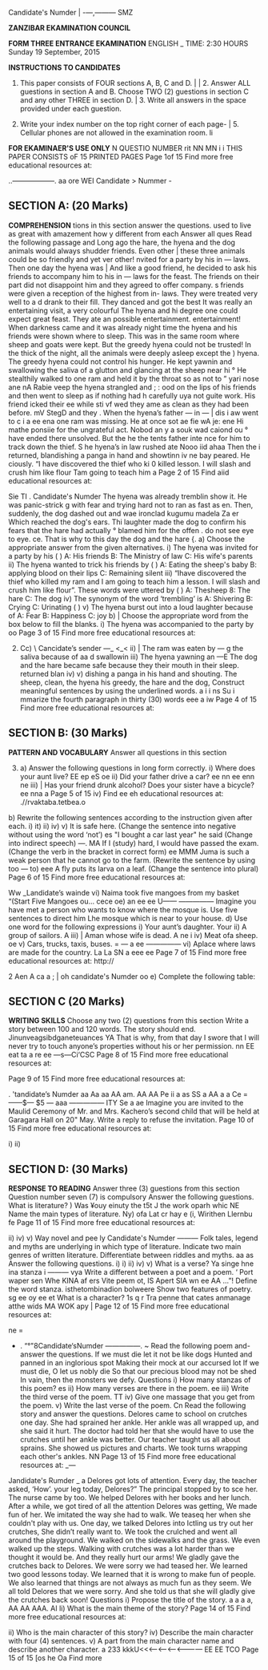 Candidate's Numder |
-—,———
SMZ

**ZANZIBAR EKAMINATION COUNCIL**

**FORM THREE ENTRANCE EKAMINATION**
ENGLISH
_ TIME: 2:30 HOURS Sunday 19 September, 2015

**INSTRUCTIONS TO CANDIDATES**

1. This paper consists of FOUR sections A, B, C and D. |
| 2. Answer ALL guestions in section A and B. Choose TWO (2)
guestions in section C and any other THREE in section D.
| 3. Write all answers in the space provided under each guestion.

4. Write your index number on the top right corner of each page-
| 5. Cellular phones are not allowed in the examination room.
li

**FOR EKAMINAER'S USE ONLY**
N
QUESTIO
NUMBER
rit
NN
MN
i i
THIS PAPER CONSISTS oF 15 PRINTED PAGES
Page 1of 15
Find more free educational resources at:

..——————.
aa ore WEI
Candidate > Nummer -

## SECTION A: (20 Marks)

**COMPREHENSION**
tions in this section answer the questions.
used to live as great with amazement how y different from each
Answer all ques
Read the following passage and
Long ago the hare, the hyena and the dog animals would always shudder friends. Even other |
these three animals could be so friendly and yet ver other!
nvited for a party by his in — laws.
Then one day the hyena was |
And like a good friend, he decided to ask his friends to accompany him to his in — laws for the feast. The friends on their part did not disappoint him and they agreed to offer company.
s friends were given a reception of the highest from in- laws. They were treated very well to a d drank to their fill. They danced and got the best
It was really an entertaining visit, a very colourful
The hyena and hi degree one could expect great feast. They ate an possible entertainment.
entertainment!
When darkness came and it was already night time the hyena and his friends were shown where to sleep. This was in the same room where sheep and goats were kept. But the greedy hyena could not be trusted!
In the thick of the night, all the animals were deeply asleep except the )
hyena. The greedy hyena could not control his hunger. He kept yawnin and swallowing the saliva of a glutton and glancing at the sheep near hi °
He stealthily walked to one ram and held it by the throat so as not to ”
yari nose ane nA Rabie veep the hyena strangled and
; : ood on the lips of his friends and then went to sleep as if nothing had h carefully uya not guite work. His friend icked their ee while sti vf wed they ame as clean as they had been before. mV StegD and they
. When the hyena’s father — in — |
dis i aw went to c i a ee ena one ram was missing. He at once sot ae fie wA je:
ene Hi mathe ponsiie for the ungrateful act. Nobod an y a souk wad caiond ou ° have ended there unsolved. But the he the tents father inte nce for him to track down the thief. S he hyena’s in law rushed ate Nooo iid ahaa Then the i returned, blandishing a panga in hand and showtinn iv ne bay peared. He ciously. “I have discovered the thief who ki
0 killed lesson. I will slash and crush him like flour Tam going to teach him a
Page 2 of 15
Find aiid educational resources at:

Sie
TI
.
Candidate's Numder
The hyena was already tremblin show it. He was panic-strick g with fear and trying hard not to ran as fast as en. Then, suddenly, the dog dashed out and wae ironclad kugumu madela Za er Which reached the dog's ears. Thi laughter made the dog to confirm his fears that the hare had actually °
blamed him for the offen .
do not see eye to eye. ce. That is why to this day the dog and the hare
{. a) Choose the appropriate answer from the given alternatives.
i) The hyena was invited for a party by his ( )
A: His friends B: The Ministry of law
C: His wife's parents ii) The hyena wanted to trick his friends by ( )
A: Eating the sheep's baby
B: applying blood on their lips
C: Remaining silent iii) “Ihave discovered the thief who killed my ram and I
am going to teach him a lesson. I will slash and crush him like flour”. These words were uttered by ( )
A: Thesheep 8: The hare C: The dog iv) The synonym of the word ‘trembling’ is
A: Shivering B: Crying C: Urinating
( )
v) The hyena burst out into a loud laughter because of
A: Fear B: Happiness C: joy b) | Choose the appropriate word from the box below to fill the blanks.
i) The hyena was accompanied to the party by oo
Page 3 of 15
Find more free educational resources at:

2. Cc)
\ Cancidate’s sender —_ <_<
ii) | The ram was eaten by
—
g the saliva because of aa d swallowin iii) The hyena yawning an
—E
The dog and the hare became safe because they their mouth in their sleep.
returned blan iv)
v) dishing a panga in his hand and shouting.
The sheep,
clean, the hyena his greedy,
the hare and the dog,
Construct meaningful sentences by using the underlined words.
a i
i ns
Su i mmarize the fourth paragraph in thirty (30) words eee a
iw
Page 4 of 15
Find more free educational resources at:

## SECTION B: (30 Marks)

**PATTERN AND VOCABULARY**
Answer all questions in this section

3. a) Answer the following questions in long form correctly.
i) Where does your aunt live?
EE
ep eS
oe ii) Did your father drive a car?
ee nn ee enn ne iii) | Has your friend drunk alcohol?
Does your sister have a bicycle?
ee nna a
Page 5 of 15
iv)
Find ee eh educational resources at:
.//rvaktaba.tetbea.o

b)
Rewrite the following sentences according to the instruction given after each.
i)
it)
ii)
iv)
v)
It is safe here.
(Change the sentence into negative without using the word
‘not’)
es
"I bought a car last year" he said
(Change into indirect speech)
—. MA
If I (study) hard, I would have passed the exam.
(Change the verb in the bracket in correct form)
ee MMM
Juma is such a weak person that he cannot go to the farm.
(Rewrite the sentence by using too — to)
eee
   A fly puts its larva on a leaf.
(Change the sentence into plural)
Page 6 of 15
Find more free educational resources at:

Ww
_Landidate’s wainde vi) Naima took five mangoes from my basket
“(Start Five Mangoes ou... cece oe)
an ee ee U—— —————
Imagine you have met a person who wants to know where the mosque is. Use five sentences to direct him Lhe mosque which is near to your house.
d) Use one word for the following expressions i) Your aunt’s daughter. Your ii) A group of sailors. A
iii) | Aman whose wife is dead. A
ne i iv) Meat ofa sheep.
oe v) Cars, trucks, taxis, buses.
= — a ee —————
vi) Aplace where laws are made for the country.
La La SN a eee ee
Page 7 of 15
Find more free educational resources at:
http://

2 Aen A ca a ; | oh candidate's Numder oo e) Complete the following table:

## SECTION C (20 Marks)

**WRITING SKILLS**
Choose any two (2) questions from this section
Write a story between 100 and 120 words. The story should end.
Jinunveagsibdganeteuances YA That is why, from that day I swore that I will never try to touch anyone’s properties without his or her permission.
nn EE eat ta a
re ee —s—Ci‘CSC
Page 8 of 15
Find more free educational resources at:

Page 9 of 15
Find more free educational resources at:

. 'tandidate’s Numder aa
Aa aa AA am. AA AA
Pe ii a as SS a AA a a Ce
= ——$— $5 — aaa
————— ITY Se a ae
Imagine you are invited to the Maulid Ceremony of Mr. and Mrs. Kachero’s second child that will be held at Garagara Hall on 20" May. Write a reply to refuse the invitation.
Page 10 of 15
Find more free educational resources at:

i)
ii)

## SECTION D: (30 Marks)

**RESPONSE TO READING**
Answer three (3) guestions from this section
Question number seven (7) is compulsory
Answer the following guestions.
What is literature?
)
Was ¥ouy einuty the t5t
J the work oparh whic
NE
Name the main types of literature.
Ny) ofa Lat cr hay e
(i, Wirithen Llernbu fe
Page 11 of 15
Find more free educational resources at:

ii)
iv)
v)
Way novel and pee ly
Candidate's Numder ———
Folk tales, legend and myths are underlying in which type of literature.
Indicate two main genres of written literature.
Differentiate between riddles and myths.
aa as
Answer the following questions.
i)
i)
ii)
iv)
v)
What is a verse?
Ya singe hne ina stanza i ———
vya
Write a different between a poet and a poem.
‘
Port waper sen Whe KINA af ers Vite peem ot, IS Apert SIA wn ee AA ...”!
Define the word stanza.
isthetombinadion bolweere
Show two features of poetry.
sg ee oy ee et
What is a character?
1s q r
Tra penne that cates anmanage atthe wids
MA WOK apy |
Page 12 of 15
Find more free educational resources at:

ne =
- . “°"8Candidate‘sNumder —————.
~ Read the following poem and-answer the questions.
If we must die let it not be like dogs
Hunted and panned in an inglorious spot
Making their mock at our accursed lot
If we must die, O let us nobly die
So that our precious blood may not be shed
In vain, then the monsters we defy.
Questions i) How many stanzas of this poem?
es ii) How many verses are there in the poem.
ee iii) Write the third verse of the poem.
TT
iv) Give one massage that you get from the poem.
v) Write the last verse of the poem.
Cn
Read the following story and answer the questions.
Delores came to school on crutches one day. She had sprained her ankle. Her ankle was all wrapped up, and she said it hurt. The doctor had told her that she would have to use the crutches until her ankle was better.
Our teacher taught us all about sprains. She showed us pictures and charts. We took turns wrapping each other's ankles.
NN
Page 13 of 15
Find more free educational resources at: _—

Jandidate's Rumder _
a
Delores got lots of attention. Every day, the teacher asked, ‘How’.
your leg today, Delores?” The principal stopped by to sce her. The nurse came by too. We helped Delores with her books and her lunch.
After a while, we got tired of all the attention Delores was getting,
We made fun of her. We imitated the way she had to walk. We teaseq her when she couldn't play with us.
One day, we talked Delores into Ictling us try out her crutches,
She didn’t really want to. We took the crulched and went all around the playground. We walked on the sidewalks and the grass. We even walked up the steps.
Walking with crutches was a lot harder than we thought it would be. And they really hurt our arms! We gladly gave the crutches back to
Delores. We were sorry we had teased her.
We learned two good lessons today. We learned that it is wrong to make fun of people. We also learned that things are not always as much fun as they seem. We all told Delores that we were sorry. And she told us that she will gladly give the crutches back soon!
Questions i) Propose the title of the story.
a a a a,
AA AA AAA.
AI
li) What is the main theme of the story?
Page 14 of 15
Find more free educational resources at:

ii) Who is the main character of this story?
iv) Describe the main character with four (4) sentences.
v) A part from the main character name and describe another character.
a 233 kkkU<$<$<—<—<—<————
EE EE TCO
Page 15 of 15
[os he Oa
Find more
